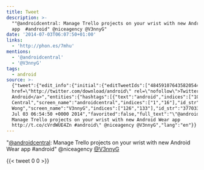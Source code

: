 ```yaml
---
title: Tweet
description: >-
  ""@androidcentral: Manage Trello projects on your wrist with new Android Wear
  app  #android" @niceagency @V3nnyG"
date: '2014-07-03T06:07:50+01:00'
links:
  - 'http://phon.es/7mhu'
mentions:
  - '@androidcentral'
  - '@V3nnyG'
tags:
  - android
source: >-
  {"tweet":{"edit_info":{"initial":{"editTweetIds":["484591076435820544"],"editableUntil":"2014-07-03T07:54:50.546Z","editsRemaining":"5","isEditEligible":true}},"retweeted":false,"source":"<a
  href=\"http://twitter.com/download/android\" rel=\"nofollow\">Twitter for
  Android</a>","entities":{"hashtags":[{"text":"android","indices":["104","112"]}],"symbols":[],"user_mentions":[{"name":"Android
  Central","screen_name":"androidcentral","indices":["1","16"],"id_str":"16887507","id":"16887507"},{"name":"Ven
  Wong","screen_name":"V3nnyG","indices":["126","133"],"id_str":"37703364","id":"37703364"}],"urls":[{"url":"http://t.co/cVrdWUE4Zn","expanded_url":"http://phon.es/7mhu","display_url":"phon.es/7mhu","indices":["81","103"]}]},"display_text_range":["0","133"],"favorite_count":"0","id_str":"484591076435820544","truncated":false,"retweet_count":"0","id":"484591076435820544","possibly_sensitive":false,"created_at":"Thu
  Jul 03 06:54:50 +0000 2014","favorited":false,"full_text":"\"@androidcentral:
  Manage Trello projects on your wrist with new Android Wear app
  http://t.co/cVrdWUE4Zn #android\" @niceagency @V3nnyG","lang":"en"}}
---
```

"[@androidcentral](https://twitter.com/@androidcentral): Manage Trello projects on your wrist with new Android Wear app  #android" @niceagency [@V3nnyG](https://twitter.com/@V3nnyG)
    
{{< tweet 0 0 >}}
    

